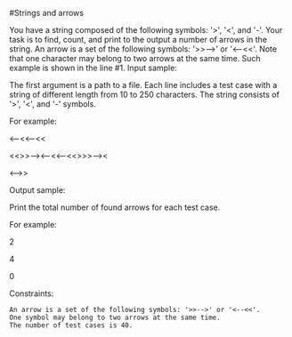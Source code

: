 #Strings and arrows

 You have a string composed of the following symbols: '>', '<', and '-'. Your task is to find, count, and print to the output a number of arrows in the string. An arrow is a set of the following symbols: '>>-->' or '<--<<'.
Note that one character may belong to two arrows at the same time. Such example is shown in the line #1.
Input sample:

The first argument is a path to a file. Each line includes a test case with a string of different length from 10 to 250 characters. The string consists of '>', '<', and '-' symbols.

For example:

<--<<--<<

<<>>--><--<<--<<>>>--><

<-->>

Output sample:

Print the total number of found arrows for each test case.

For example:

2

4

0

Constraints:

    An arrow is a set of the following symbols: '>>-->' or '<--<<'.
    One symbol may belong to two arrows at the same time.
    The number of test cases is 40.
